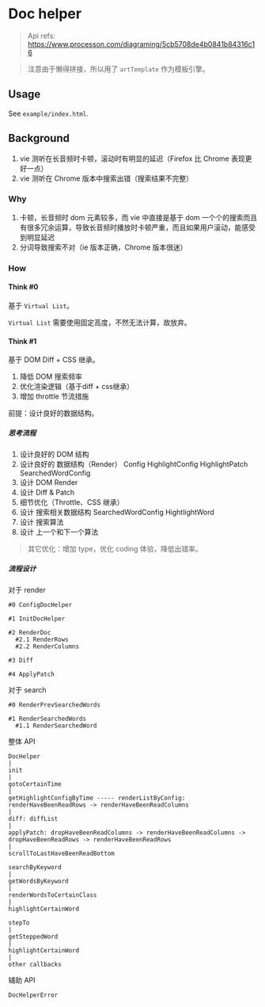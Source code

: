 # Doc helper

> Api refs: https://www.processon.com/diagraming/5cb5708de4b0841b84316c16

> 注意由于懒得拼接，所以用了 `artTemplate` 作为模板引擎。

## Usage

See `example/index.html`.

## Background

1. vie 测听在长音频时卡顿，滚动时有明显的延迟（Firefox 比 Chrome 表现更好一点）
2. vie 测听在 Chrome 版本中搜索出错（搜索结果不完整）

### Why

1. 卡顿，长音频时 dom 元素较多，而 vie 中直接是基于 dom 一个个的搜索而且有很多冗余运算，导致长音频时播放时卡顿严重，而且如果用户滚动，能感受到明显延迟
2. 分词导致搜索不对（ie 版本正确，Chrome 版本很迷）

### How

#### Think #0

基于 `Virtual List`。

`Virtual List` 需要使用固定高度，不然无法计算，故放弃。

#### Think #1

基于 DOM Diff + CSS 继承。

1. 降低 DOM 搜索频率
2. 优化渲染逻辑（基于diff + css继承）
3. 增加 throttle 节流措施

前提：设计良好的数据结构。

##### 思考流程

1. 设计良好的 DOM 结构
2. 设计良好的 数据结构（Render） Config HighlightConfig HighlightPatch SearchedWordConfig
3. 设计 DOM Render
4. 设计 Diff & Patch
5. 细节优化（Throttle、CSS 继承）
6. 设计 搜索相关数据结构 SearchedWordConfig HightlightWord
7. 设计 搜索算法
8. 设计 上一个和下一个算法

> 其它优化：增加 type，优化 coding 体验，降低出错率。

##### 流程设计

对于 render

```
#0 ConfigDocHelper

#1 InitDocHelper

#2 RenderDoc
  #2.1 RenderRows
  #2.2 RenderColumns

#3 Diff

#4 ApplyPatch
```

对于 search

```
#0 RenderPrevSearchedWords

#1 RenderSearchedWords
  #1.1 RenderSearchedWord
```

整体 API

```
DocHelper
|
init
|
gotoCertainTime
|
getHighlightConfigByTime ----- renderListByConfig: renderHaveBeenReadRows -> renderHaveBeenReadColumns
|
diff: diffList
|
applyPatch: dropHaveBeenReadColumns -> renderHaveBeenReadColumns -> dropHaveBeenReadRows -> renderHaveBeenReadRows
|
scrollToLastHaveBeenReadBottom
```

```
searchByKeyword
|
getWordsByKeyword
|
renderWordsToCertainClass
|
highlightCertainWord
```

```
stepTo
|
getSteppedWord
|
highlightCertainWord
|
other callbacks
```

辅助 API

```
DocHelperError
```
